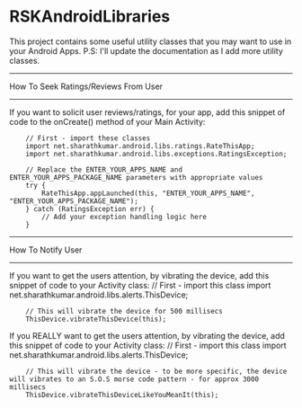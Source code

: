 RSKAndroidLibraries
===================

This project contains some useful utility classes that you may want to use in your Android Apps.
P.S: I'll update the documentation as I add more utility classes.

********************************************
How To Seek Ratings/Reviews From User
********************************************

If you want to solicit user reviews/ratings, for your app, add this snippet of code to the onCreate() method of your Main Activity:

		// First - import these classes
		import net.sharathkumar.android.libs.ratings.RateThisApp;
		import net.sharathkumar.android.libs.exceptions.RatingsException;

		// Replace the ENTER_YOUR_APPS_NAME and ENTER_YOUR_APPS_PACKAGE_NAME parameters with appropriate values
		try {
			RateThisApp.appLaunched(this, "ENTER_YOUR_APPS_NAME", "ENTER_YOUR_APPS_PACKAGE_NAME");
		} catch (RatingsException err) {
			// Add your exception handling logic here
		}


*************************
How To Notify User
*************************

If you want to get the users attention, by vibrating the device, add this snippet of code to your Activity class:
		// First - import this class
		import net.sharathkumar.android.libs.alerts.ThisDevice;

		// This will vibrate the device for 500 millisecs
		ThisDevice.vibrateThisDevice(this);

If you REALLY want to get the users attention, by vibrating the device, add this snippet of code to your Activity class:
		// First - import this class
		import net.sharathkumar.android.libs.alerts.ThisDevice;

		// This will vibrate the device - to be more specific, the device will vibrates to an S.O.S morse code pattern - for approx 3000 millisecs
		ThisDevice.vibrateThisDeviceLikeYouMeanIt(this);
